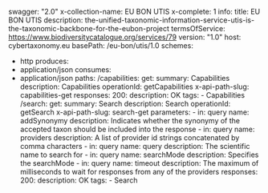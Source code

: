 swagger: "2.0"
x-collection-name: EU BON UTIS
x-complete: 1
info:
  title: EU BON UTIS
  description: the-unified-taxonomic-information-service-utis-is-the-taxonomic-backbone-for-the-eubon-project
  termsOfService: https://www.biodiversitycatalogue.org/services/79
  version: "1.0"
host: cybertaxonomy.eu
basePath: /eu-bon/utis/1.0
schemes:
- http
produces:
- application/json
consumes:
- application/json
paths:
  /capabilities:
    get:
      summary: Capabilities
      description: Capabilities
      operationId: getCapabilities
      x-api-path-slug: capabilities-get
      responses:
        200:
          description: OK
      tags:
      - Capabilities
  /search:
    get:
      summary: Search
      description: Search
      operationId: getSearch
      x-api-path-slug: search-get
      parameters:
      - in: query
        name: addSynonymy
        description: Indicates whether the synonymy of the accepted taxon should be
          included into the response
      - in: query
        name: providers
        description: A list of provider id strings concatenated by comma characters
      - in: query
        name: query
        description: The scientific name to search for
      - in: query
        name: searchMode
        description: Specifies the searchMode
      - in: query
        name: timeout
        description: The maximum of milliseconds to wait for responses from any of
          the providers
      responses:
        200:
          description: OK
      tags:
      - Search